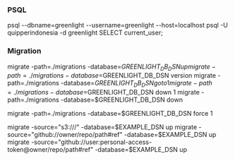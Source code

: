 ### PSQL

psql --dbname=greenlight --username=greenlight --host=localhost
psql -U quipperindonesia -d greenlight
SELECT current_user;

### Migration

migrate -path=./migrations -database=$GREENLIGHT_DB_DSN up
migrate -path=./migrations -database=$GREENLIGHT_DB_DSN version
migrate -path=./migrations -database=$GREENLIGHT_DB_DSN goto 1
migrate -path=./migrations -database=$GREENLIGHT_DB_DSN down 1
migrate -path=./migrations -database=$GREENLIGHT_DB_DSN down

migrate -path=./migrations -database=$GREENLIGHT_DB_DSN force 1

migrate -source="s3://<bucket>/<path>" -database=$EXAMPLE_DSN up
migrate -source="github://owner/repo/path#ref" -database=$EXAMPLE_DSN up
migrate -source="github://user:personal-access-token@owner/repo/path#ref" -database=$EXAMPLE_DSN up